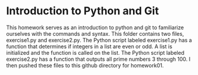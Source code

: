 Introduction to Python and Git
==============================
This homework serves as an introduction to python and git to familiarize ourselves with the commands and syntax.
This folder contains two files, exercise1.py and exercise2.py. The Python script labeled exercise1.py has a function that determines if integers in a list are even or odd. A list is initialized and the function is called on the list. The Python script labeled exercise2.py has a function that outputs all prime numbers 3 through 100. I then pushed these files to this github directory for homework01.
